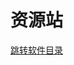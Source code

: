 # 资源站

[跳转软件目录](https://mp.weixin.qq.com/s?__biz=MzU2OTY4NTI2MA==&mid=2247503659&idx=1&sn=9e29c5a305353e33ab1be156339d4739&chksm=fcf86b48cb8fe25e253c8cf64d0e755ddb71faebdea506e2baa8d49b95f0d34ed9c72e1da4c0&scene=18#wechat_redirect)
